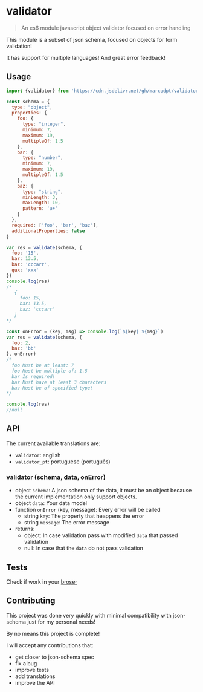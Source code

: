 # validator
> An es6 module javascript object validator focused on error handling

This module is a subset of json schema, focused on objects for form validation!

It has support for multiple languages! And great error feedback!

## Usage
```js
import {validator} from 'https://cdn.jsdelivr.net/gh/marcodpt/validator/index.js'

const schema = {
  type: "object",
  properties: {
    foo: {
      type: "integer",
      minimum: 7,
      maximum: 19,
      multipleOf: 1.5
    },
    bar: {
      type: "number",
      minimum: 7,
      maximum: 19,
      multipleOf: 1.5
    },
    baz: {
      type: "string",
      minLength: 3,
      maxLength: 10,
      pattern: 'a+'
    }
  },
  required: ['foo', 'bar', 'baz'],
  additionalProperties: false
}

var res = validate(schema, {
  foo: '15',
  bar: 13.5,
  baz: 'cccarr',
  qux: 'xxx'
})
console.log(res)
/*
   {
     foo: 15,
     bar: 13.5,
     baz: 'cccarr'
   }
*/

const onError = (key, msg) => console.log(`${key} ${msg}`)
var res = validate(schema, {
  foo: 2,
  baz: 'bb'
}, onError)
/*
  foo Must be at least: 7
  foo Must be multiple of: 1.5
  bar Is required!
  baz Must have at least 3 characters
  baz Must be of specified type!
*/

console.log(res)
//null
```

## API
The current available translations are:
 - `validator`: english
 - `validator_pt`: portuguese (português)

### validator (schema, data, onError)
 - object `schema`: A json schema of the data, it must be an object because
the current implementation only support objects.
 - object `data`: Your data model
 - function `onError` (key, message): Every error will be called
   - string `key`: The property that heappens the error
   - string `message`: The error message
 - returns:
   - object: In case validation pass with modified `data` that passed validation 
   - null: In case that the `data` do not pass validation

## Tests
Check if work in your [broser](https://marcodpt.github.io/validator/)

## Contributing
This project was done very quickly with minimal compatibility with json-schema
just for my personal needs!

By no means this project is complete!

I will accept any contributions that:
 - get closer to json-schema spec
 - fix a bug
 - improve tests
 - add translations
 - improve the API

